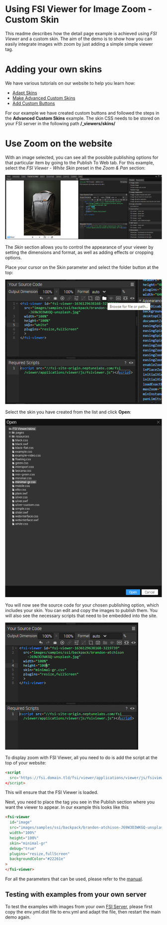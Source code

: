 # Using FSI Viewer for Image Zoom - Custom Skin

This readme describes how the detail page example is achieved using _FSI Viewer_ and a custom skin.
The aim of the demo is to show how you can easily integrate images with zoom by just adding a simple
simple viewer tag.

# Adding your own skins

We have various tutorials on our website to help you learn how:

- [Adapt Skins](https://www.neptunelabs.com/fsi-viewer-js/creating-custom-skins-for-fsi-viewer-js/)
- [Make Advanced Custom Skins](https://www.neptunelabs.com/fsi-viewer-js/creating-advanced-custom-skins-fsi-viewer-js/)
- [Add Custom Buttons](https://www.neptunelabs.com/fsi-viewer-js/creating-custom-buttons-for-a-fsi-viewer-js-skin/)

For our example we have created custom buttons and followed the steps in the **Advanced Custom Skins** example.
The skin CSS needs to be stored on your FSI server in the following path **/\_viewers/skins/**

# Use Zoom on the website

With an image selected, you can see all the possible publishing options for that particular item by going to the Publish To Web tab.
For this example, select the _FSI Viewer - White Skin_ preset in the _Zoom & Pan_ section:

![Config Image](readme-custom-1.png)

The _Skin_ section allows you to control the appearance of your viewer by setting the dimensions and format, as well as adding effects or cropping options.

Place your cursor on the Skin parameter and select the folder button at the top:

![Config Image](readme-custom-2.png)

Select the skin you have created from the list and click **Open**:

![Config Image](readme-custom-3.png)

You will now see the source code for your chosen publishing option, which includes your skin. You can edit and copy the images to publish them.
You will also see the necessary scripts that need to be embedded into the site.

![Config Image](readme-custom-4.png)

To display zoom with FSI Viewer, all you need to do is add the script at the top of your website:

```html
<script
  src='https://fsi.domain.tld/fsi/viewer/applications/viewer/js/fsiviewer.js'
</script>
```

This will ensure that the FSI Viewer is loaded.

Next, you need to place the _<fsi-viewer>_ tag you see in the Publish section where you want the viewer to appear.
In our example this looks like this

```html
<fsi-viewer
  id="image"
  src="images/samples/ssi/backpack/brandon-atchison-J69W3O3WKGQ-unsplash.jpg"
  width="100%"
  height="100%"
  skin="minimal-gr"
  debug="true"
  plugins="resize,fullScreen"
  backgroundColor="#22261e"
>
</fsi-viewer>
```

For all the parameters that can be used, please refer to the [manual](https://docs.neptunelabs.com/fsi-viewer/latest/fsi-viewer).

## Testing with examples from your own server

To test the examples with images from your own [FSI Server](https://www.neptunelabs.com/fsi-server/), please first copy the env.yml.dist file to env.yml and adapt the file, then restart the main demo again.
